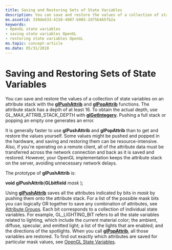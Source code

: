 ```yaml
---
title: Saving and Restoring Sets of State Variables
description: You can save and restore the values of a collection of state variables on an attribute stack with the glPushAttrib and glPopAttrib functions.
ms.assetid: 339de633-4158-4907-b985-2d75b465fb2a
keywords:
- OpenGL state variables
- saving state variables OpenGL
- restoring state variables OpenGL
ms.topic: concept-article
ms.date: 05/31/2018
---
```


# Saving and Restoring Sets of State Variables

You can save and restore the values of a collection of state variables on an attribute stack with the [**glPushAttrib**](glpushattrib.md) and [**glPopAttrib**](glpopattrib.md) functions. The attribute stack has a depth of at least 16. To obtain the actual depth, use GL\_MAX\_ATTRIB\_STACK\_DEPTH with [**glGetIntegerv**](glgetintegerv.md). Pushing a full stack or popping an empty one generates an error.

It is generally faster to use **glPushAttrib** and **glPopAttrib** than to get and restore the values yourself. Some values might be pushed and popped in the hardware, and saving and restoring them can be resource-intensive. Also, if you're operating on a remote client, all of the attribute data must be transferred across the network connection and back as it is saved and restored. However, your OpenGL implementation keeps the attribute stack on the server, avoiding unnecessary network delays.

The prototype of **glPushAttrib** is:

**void** **glPushAttrib**(**GLbitfield** *mask* );

Using [**glPushAttrib**](glpushattrib.md) saves all the attributes indicated by bits in *mask* by pushing them onto the attribute stack. For a list of the possible mask bits you can logically OR together to save any combination of attributes, see [Attribute Groups](attribute-groups.md). Each bit corresponds to a collection of individual state variables. For example, GL\_LIGHTING\_BIT refers to all the state variables related to lighting, which include the current material color; the ambient, diffuse, specular, and emitted light; a list of the lights that are enabled; and the directions of the spotlights. When you call [**glPopAttrib**](glpopattrib.md), all those variables are restored. To find out exactly which attributes are saved for particular mask values, see [OpenGL State Variables](opengl-state-variables.md).

 

 




